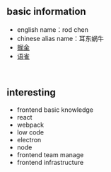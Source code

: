 <a name="GK3rQ"></a>
## basic information
- english name：rod chen
- chinese alias name：耳东蜗牛
- [掘金](https://juejin.cn/user/3438928104021463/posts)
- [语雀](https://www.yuque.com/chenzilong)

<br />

<a name="Hv4kT"></a>
## interesting

- frontend basic knowledge
- react
- webpack
- low code
- electron
- node
- frontend team manage
- frontend infrastructure
